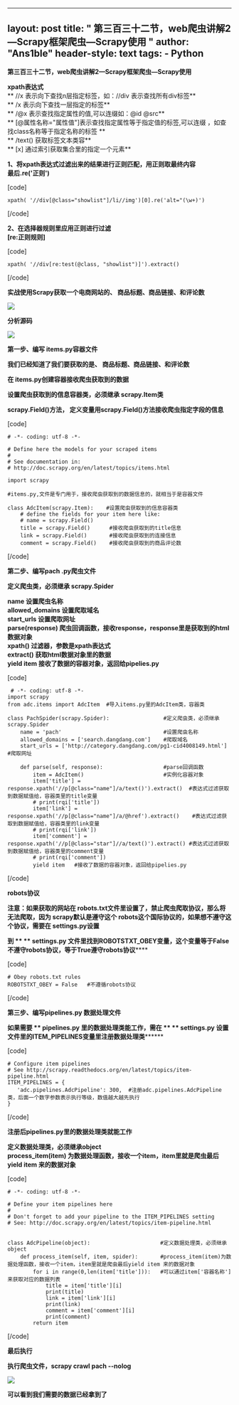 
---
layout: post
title: " 第三百三十二节，web爬虫讲解2—Scrapy框架爬虫—Scrapy使用 "
author: "Ans1ble"
header-style: text
tags:
      - Python
---


**第三百三十二节，web爬虫讲解2—Scrapy框架爬虫—Scrapy使用**



**xpath表达式**  
 ** //x 表示向下查找n层指定标签，如：//div 表示查找所有div标签**  
 ** /x 表示向下查找一层指定的标签**  
 ** /@x 表示查找指定属性的值,可以连缀如：@id @src**  
 ** [@属性名称="属性值"]表示查找指定属性等于指定值的标签,可以连缀 ，如查找class名称等于指定名称的标签 **  
** /text() 获取标签文本类容**  
 ** [x] 通过索引获取集合里的指定一个元素**



**1、将xpath表达式过滤出来的结果进行正则匹配，用正则取最终内容**  
 **最后.re('正则')**

[code]

    xpath( '//div[@class="showlist"]/li//img')[0].re('alt="(\w+)')
[/code]

**2、在选择器规则里应用正则进行过滤**  
 **[re:正则规则]**

[code]

    xpath( '//div[re:test(@class, "showlist")]').extract() 
[/code]





**实战使用Scrapy获取一个电商网站的、 商品标题、商品链接、和评论数**

**![](https://images2017.cnblogs.com/blog/955761/201707/955761-20170728195725102-1675869960.png)**

**分析源码**

**![](https://images2017.cnblogs.com/blog/955761/201707/955761-20170728195754868-654625771.png)**







**第一步、编写 **items.py容器文件****

**我们已经知道了我们要获取的是、 **商品标题、商品链接、和评论数****

**在 items.py创建容器接收爬虫获取到的数据**

**设置爬虫获取到的信息容器类，必须继承 scrapy.Item类**

****scrapy.Field()方法，** 定义变量用scrapy.Field()方法接收爬虫指定字段的信息**

[code]

    # -*- coding: utf-8 -*-
    
    # Define here the models for your scraped items
    #
    # See documentation in:
    # http://doc.scrapy.org/en/latest/topics/items.html
    
    import scrapy
    
    #items.py,文件是专门用于，接收爬虫获取到的数据信息的，就相当于是容器文件
    
    class AdcItem(scrapy.Item):    #设置爬虫获取到的信息容器类
        # define the fields for your item here like:
        # name = scrapy.Field()
        title = scrapy.Field()      #接收爬虫获取到的title信息
        link = scrapy.Field()       #接收爬虫获取到的连接信息
        comment = scrapy.Field()    #接收爬虫获取到的商品评论数
[/code]



**第二步、编写pach **.py爬虫文件****

**定义爬虫类，必须继承 scrapy.Spider**

**name 设置爬虫名称**  
 **allowed_domains 设置爬取域名**  
 **start_urls 设置爬取网址**  
 **parse(response) 爬虫回调函数，接收response，response里是获取到的html数据对象**  
 **xpath() 过滤器，参数是xpath表达式**  
 **extract() 获取html数据对象里的数据**  
 **yield item 接收了数据的容器对象，返回给pipelies.py**

[code]

     # -*- coding: utf-8 -*-
    import scrapy
    from adc.items import AdcItem  #导入items.py里的AdcItem类，容器类
    
    class PachSpider(scrapy.Spider):                 #定义爬虫类，必须继承scrapy.Spider
        name = 'pach'                                #设置爬虫名称
        allowed_domains = ['search.dangdang.com']    #爬取域名
        start_urls = ['http://category.dangdang.com/pg1-cid4008149.html']     #爬取网址
    
        def parse(self, response):                   #parse回调函数
            item = AdcItem()                         #实例化容器对象
            item['title'] = response.xpath('//p[@class="name"]/a/text()').extract()  #表达式过滤获取到数据赋值给，容器类里的title变量
            # print(rqi['title'])
            item['link'] = response.xpath('//p[@class="name"]/a/@href').extract()    #表达式过滤获取到数据赋值给，容器类里的link变量
            # print(rqi['link'])
            item['comment'] = response.xpath('//p[@class="star"]//a/text()').extract() #表达式过滤获取到数据赋值给，容器类里的comment变量
            # print(rqi['comment'])
            yield item   #接收了数据的容器对象，返回给pipelies.py
[/code]

********robots协议********

**注意：如果获取的网站在 robots.txt文件里设置了，禁止爬虫爬取协议，那么将无法爬取，因为 **scrapy默认是遵守这个
**robots这个国际协议的，如果想不遵守这个协议，需要在 settings.py设置******

******到 ** ** **settings.py
文件里找到ROBOTSTXT_OBEY变量，这个变量等于False不遵守robots协议，等于True遵守robots协议************

[code]

    # Obey robots.txt rules
    ROBOTSTXT_OBEY = False   #不遵循robots协议
[/code]



****第三步、编写pipelines.py **数据处理文件******

**如果需要 ** **pipelines.py 里的数据处理类能工作，需在 ** ** **settings.py
设置文件里的ITEM_PIPELINES变量里注册数据处理类************

[code]

    # Configure item pipelines
    # See http://scrapy.readthedocs.org/en/latest/topics/item-pipeline.html
    ITEM_PIPELINES = {
       'adc.pipelines.AdcPipeline': 300,  #注册adc.pipelines.AdcPipeline类，后面一个数字参数表示执行等级，数值越大越先执行
    }
[/code]

**注册后pipelines.py里的数据处理类就能工作**

**定义数据处理类，必须继承object**  
 **process_item(item) 为数据处理函数，接收一个item，item里就是爬虫最后yield item 来的数据对象**

[code]

    # -*- coding: utf-8 -*-
    
    # Define your item pipelines here
    #
    # Don't forget to add your pipeline to the ITEM_PIPELINES setting
    # See: http://doc.scrapy.org/en/latest/topics/item-pipeline.html
    
    
    class AdcPipeline(object):                      #定义数据处理类，必须继承object
        def process_item(self, item, spider):       #process_item(item)为数据处理函数，接收一个item，item里就是爬虫最后yield item 来的数据对象
            for i in range(0,len(item['title'])):   #可以通过item['容器名称']来获取对应的数据列表
                title = item['title'][i]
                print(title)
                link = item['link'][i]
                print(link)
                comment = item['comment'][i]
                print(comment)
            return item
[/code]



**最后执行**

**执行爬虫文件，scrapy crawl pach --nolog**

**![](https://images2017.cnblogs.com/blog/955761/201707/955761-20170728211110852-317850222.png)**

**可以看到我们需要的数据已经拿到了**



